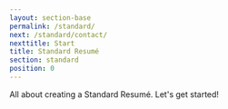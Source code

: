 ```yaml
---
layout: section-base
permalink: /standard/
next: /standard/contact/
nexttitle: Start
title: Standard Resumé
section: standard
position: 0
---
```


All about creating a Standard Resumé. Let's get started!